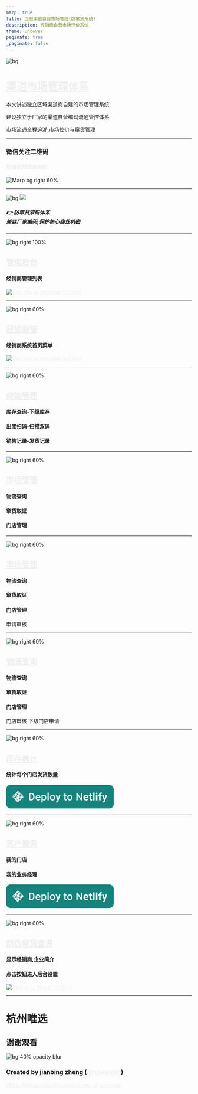 ```yaml
---
marp: true
title: 全程渠道自营市场管理(防窜货系统)
description: 经销商自营市场控价系统
theme: uncover
paginate: true
_paginate: false
---
```


![bg](http://cslz.k58.com.cn/3cuc_admin/a/fl/cm0001/doc/gradient.jpg)

# <!--fit--> [渠道市场管理体系](https://marp-cli-example-six.vercel.app)

本文讲述独立区域渠道商自建的市场管理系统

建设独立于厂家的渠道自营编码流通管控体系

市场流通全程追溯,市场控价与窜货管理

<style scoped>a { color: #eee; }</style>

<!-- 窜货 控价. -->

---
### 微信关注二维码

#### [杭州枫然贸易股份](http://cslz.k58.com.cn/3cuc_admin/a/fl/cm0001/weixin_card_dct_p10/my_index.php)
 
![Marp bg right 60%](http://cslz.k58.com.cn/3cuc_admin/a/fl/cm0001/doc/gzh.jpg)

---

![bg](#123)
![](#fff)


##### <!--fit--> 👉 防窜货双码体系<br />兼容厂家编码,保护核心商业机密

---

![bg right 100%](http://cslz.k58.com.cn/3cuc_admin/a/fl/cm0001/doc/admin.png)

## **[管理后台](http://cslz.k58.com.cn/3cuc_admin/a/fl/cm0001/weixin_card_dct_p10/login.php)**

#### 经销商管理列表

[![Use this as template h:1.5em](https://img.shields.io/badge/-Use%20this%20as%20template-brightgreen?style=for-the-badge&logo=github)](http://cslz.k58.com.cn/3cuc_admin/a/fl/cm0001/weixin_card_dct_p10/cv_admin_dlslist.php?cmd=reset)

---

![bg right 60%](http://cslz.k58.com.cn/3cuc_admin/a/fl/cm0001/doc/jxs.png)

## **[经销商端](http://cslz.k58.com.cn/3cuc_admin/a/fl/cm0001/jxs2/menu.php)**

#### 经销商系统首页菜单

[![Use this as template h:1.5em](https://img.shields.io/badge/-Use%20this%20as%20template-brightgreen?style=for-the-badge&logo=github)](https://github.com/h5wawaji/marp-cli-example/generate)

---
![bg right 60%](http://cslz.k58.com.cn/3cuc_admin/a/fl/cm0001/doc/jxs.png)

## **[终端管理](https://github.com/pages)**

#### 库存查询-下级库存
#### 出库扫码-扫描双码
#### 销售记录-发货记录


---

![bg right 60%](http://cslz.k58.com.cn/3cuc_admin/a/fl/cm0001/doc/wlcx.png)

## **[市场管理](http://cslz.k58.com.cn/3cuc_admin/a/fl/cm0001/jxs2/wuliu.php)**

#### **物流查询**
#### 窜货取证
#### 门店管理
 

---

![bg right 60%](http://cslz.k58.com.cn/3cuc_admin/a/fl/cm0001/doc/jubao.png)

## **[市场管理](cslz.k58.com.cn/3cuc_admin/a/fl/cm0001/jxs2/.php)**

#### 物流查询
#### **窜货取证**
#### 门店管理

申请审核 


---

 

![bg right 60%](http://cslz.k58.com.cn/3cuc_admin/a/fl/cm0001/doc/jxs-yewu.png)

## **[物流查询](http://cslz.k58.com.cn/3cuc_admin/a/fl/cm0001/jxs2/wuliu.php)**

#### 物流查询
#### 窜货取证
#### **门店管理**
门店审核 下级门店申请
 
---

![bg right 60%](http://cslz.k58.com.cn/3cuc_admin/a/fl/cm0001/doc/tongji.png)

## **[库存统计](https://www.netlify.com/)**

#### 统计每个门店发货数量


[![Deploy to Netlify h:1.5em](./assets/netlify-deploy-button.svg)](http://cslz.k58.com.cn/3cuc_admin/a/fl/cm0001/jxs2/tongji_fahuo.php)

 
---

![bg right 60%](http://cslz.k58.com.cn/3cuc_admin/a/fl/cm0001/doc/mendian.png)

## **[客户服务](https://www.netlify.com/)**

#### 我的门店
#### 我的业务经理

[![Deploy to Netlify h:1.5em](./assets/netlify-deploy-button.svg)](http://cslz.k58.com.cn/3cuc_admin/a/fl/cm0001/jxs2/xiaji_list.php)

---

![bg right 60%](http://cslz.k58.com.cn/3cuc_admin/a/fl/cm0001/doc/fwcx.png)

## **[防伪窜货查询](http://cslz.k58.com.cn/3cuc_admin/a/fl/m315/index.php?main=109002113625)**

#### 显示经销商,企业简介
#### 点击按钮进入后台设置

[![Deploy to Vercel h:1.5em](https://vercel.com/button)](http://cslz.k58.com.cn/3cuc_admin/a/fl/cm0001/weixin_card_dct_p10/fwcx_tpl_zledit.php?id=1)

---

#   **杭州唯选**
 谢谢观看
---

![bg 40% opacity blur](http://cslz.k58.com.cn/3cuc_admin/a/fl/cm0001/doc/logo.png)

### Created by jianbing zheng  ([@h5wawaji](https://github.com/h5wawaji))

 https://github.com/h5wawaji/marp-cli-example
